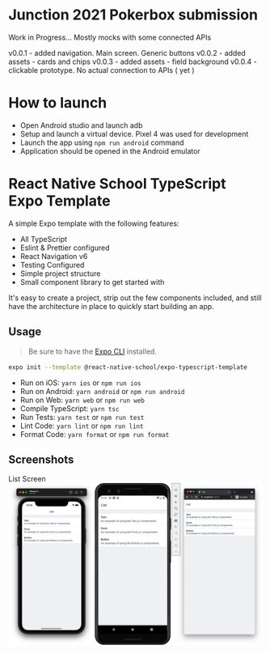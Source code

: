 # Junction 2021 Pokerbox submission

Work in Progress... Mostly mocks with some connected APIs

v0.0.1 - added navigation. Main screen. Generic buttons
v0.0.2 - added assets - cards and chips
v0.0.3 - added assets - field background
v0.0.4 - clickable prototype. No actual connection to APIs ( yet )


# How to launch

- Open Android studio and launch adb
- Setup and launch a virtual device. Pixel 4 was used for development
- Launch the app using `npm run android` command
- Application should be opened in the Android emulator


# React Native School TypeScript Expo Template

A simple Expo template with the following features:

- All TypeScript
- Eslint & Prettier configured
- React Navigation v6
- Testing Configured
- Simple project structure
- Small component library to get started with

It's easy to create a project, strip out the few components included, and still have the architecture in place to quickly start building an app.

## Usage

> Be sure to have the [Expo CLI](https://docs.expo.io/workflow/expo-cli/) installed.

```bash
expo init --template @react-native-school/expo-typescript-template
```

- Run on iOS: `yarn ios` or `npm run ios`
- Run on Android: `yarn android` or `npm run android`
- Run on Web: `yarn web` or `npm run web`
- Compile TypeScript: `yarn tsc`
- Run Tests: `yarn test` or `npm run test`
- Lint Code: `yarn lint` or `npm run lint`
- Format Code: `yarn format` or `npm run format`

## Screenshots

List Screen
![List Screen](./assets/screenshots/list.png)
